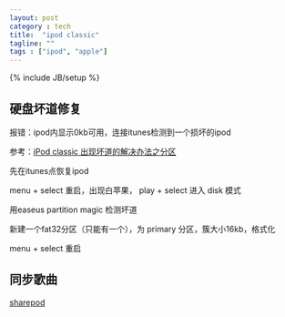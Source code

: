 ```yaml
---
layout: post
category : tech
title:  "ipod classic"
tagline: ""
tags : ["ipod", "apple"] 
---
```

{% include JB/setup %}

## 硬盘坏道修复

报错：ipod内显示0kb可用，连接itunes检测到一个损坏的ipod

参考：[iPod classic 出现坏道的解决办法之分区](http://www.douban.com/group/topic/45423939/)

先在itunes点恢复ipod

menu + select 重启，出现白苹果， play + select 进入 disk 模式

用easeus partition magic 检测坏道

新建一个fat32分区（只能有一个），为 primary 分区，簇大小16kb，格式化

menu + select 重启

## 同步歌曲

[sharepod](http://www.getsharepod.com/)
